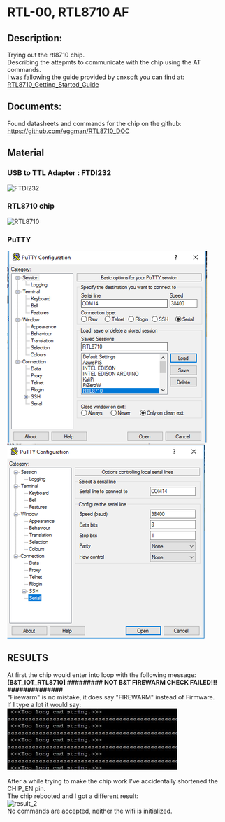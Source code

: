# RTL-00, RTL8710 AF  
## Description:  
Trying out the rtl8710 chip.  
Describing the attepmts to communicate with the chip using the AT commands.  
I was fallowing the guide provided by cnxsoft you can find at:  
[RTL8710_Getting_Started_Guide](http://www.cnx-software.com/2016/08/18/getting-started-with-bt-rtl-00-rtl8710-module-serial-console-at-commands-and-esp8266-pin-to-pin-compatibility/)
## Documents:  
Found datasheets and commands for the chip on the github:  
<a name="eggman">https://github.com/eggman/RTL8710_DOC</a>  
## Material  
### USB to TTL Adapter : FTDI232  
![FTDI232](imgs/IMG_20170409_143442.jpg)  
### RTL8710 chip  
![RTL8710](imgs/IMG_20170409_151258.jpg)  
### PuTTY
![1](imgs/putty_configuration.png)
![2](imgs/putty_configuration_2.png)  

## RESULTS  
At first the chip would enter into loop with the following message:  
**[B&T_IOT_RTL8710] ######### NOT B&T FIREWARM CHECK FAILED!!! ##############**  
"Firewarm" is no mistake, it does say "FIREWARM" instead of Firmware.  
If I type a lot it would say:  
![string_too_long](imgs/photo_2017-04-08_10-14-23.jpg)  
  
 After a while trying to make the chip work I've accidentally shortened the CHIP_EN pin.  
 The chip rebooted and I got a different result:  
 ![result_2](D:\Usuario\Dropbox\RTL8710\imgs\result_2.png)  
 No commands are accepted, neither the wifi is initialized.

